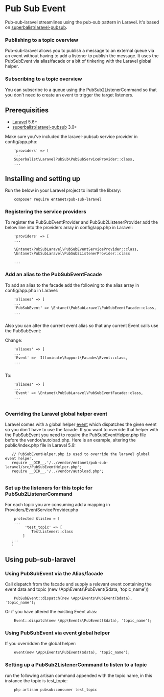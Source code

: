 # Pub Sub Event

Pub-sub-laravel streamlines using the pub-sub pattern in Laravel. It's based on 
[superbalist/laravel-pubsub](https://github.com/Superbalist/laravel-pubsub).

### Publishing to a topic overview

Pub-sub-laravel allows you to publish a message to an external queue via an event without having to add a listener to 
publish the message. It uses the PubSubEvent via alias/facade or a bit of tinkering with the Laravel global helper.

### Subscribing to a topic overview 

You can subscribe to a queue using the PubSub2ListenerCommand so that you don't need to create an event to trigger the 
target listeners. 

  

## Prerequisities


* [Laravel](https://laravel.com/) 5.6+
* [superbalist/laravel-pubsub](https://github.com/Superbalist/laravel-pubsub) 3.0+

Make sure you've included the laravel-pubsub service provider in config/app.php:

```
    'providers' => [
    ...
    Superbalist\LaravelPubSub\PubSubServiceProvider::class,
    ...
```


## Installing and setting up

Run the below in your Laravel project to install the library:

```
    composer require entanet/pub-sub-laravel
```

### Registering the service providers

To register the PubSubEventProvider and PubSub2ListenerProvider add the below line into the providers 
array in config/app.php in Laravel:

```
    'providers' => [
    ...
    
    \Entanet\PubSubLaravel\PubSubEventServiceProvider::class,
    \Entanet\PubSubLaravel\PubSub2ListenerProvider::class
    
    ...
```

### Add an alias to the PubSubEventFacade

To add an alias to the facade add the following to the alias array in config/app.php in Laravel:

```
    'aliases' => [
    ...
    'PubSubEvent' => \Entanet\PubSubLaravel\PubSubEventFacade::class,
    ...
    
```

Also you can alter the current event alias so that any current Event calls use the PubSubEvent:

Change:

```
    'aliases' => [
    ...
    'Event' =>  Illuminate\Support\Facades\Event::class,
    ...
    
```

To:

```
    'aliases' => [
    ...
    'Event' => \Entanet\PubSubLaravel\PubSubEventFacade::class,
    ...
    
```
 
### Overriding the Laravel global helper event
 
Laravel comes with a global helper [event](https://laravel.com/docs/5.6/helpers#method-event) which dispatches the given event so you don't have to use the facade. If you want to override 
that helper with the PubSubEvent you need to require the PubSubEventHelper.php file before the
 vendor/autoload.php. Here is an example, altering the public/index.php file in Laravel 5.6:
  
```
   // PubSubEventHelper.php is used to override the laravel global event helper.
   require __DIR__.'/../vendor/entanet/pub-sub-laravel/src/PubSubEventHelper.php';
   require __DIR__.'/../vendor/autoload.php';
     
```
 
### Set up the listeners for this topic for PubSub2ListenerCommand

 For each topic you are consuming add a mapping in Providers/EventServiceProvider.php
 
```
    protected $listen = [
    ...
         'test_topic' => [
            TestListener::class
        ]
   ...
   ]
```
 

## Using pub-sub-laravel

### Using PubSubEvent via the Alias/facade

Call dispatch from the facade and supply a relevant event containing the event data and topic (new \App\Events\PubEvent($data, 'topic_name'))   

```
    PubSubEvent::dispatch(new \App\Events\PubEvent($data), 'topic_name'); 
```

Or if you have altered the existing Event alias:

```
    Event::dispatch(new \App\Events\PubEvent($data), 'topic_name'); 
```

### Using PubSubEvent via event global helper

If you overridden the global helper:

```
    event(new \App\Events\PubEvent($data), 'topic_name');
```

### Setting up a PubSub2ListenerCommand to listen to a topic

run the following artisan command appended with the topic name, in this instance the topic is test_topic:

```
    php artisan pubsub:consumer test_topic
```